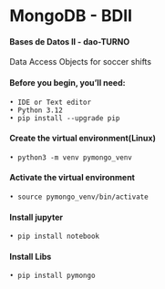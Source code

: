 # MongoDB - BDII

#### Bases de Datos II - dao-TURNO
Data Access Objects for soccer shifts
#### Before you begin, you’ll need:
    • IDE or Text editor
    • Python 3.12 
    • pip install --upgrade pip
#### Create the virtual environment(Linux)
    • python3 -m venv pymongo_venv
#### Activate the virtual environment
    • source pymongo_venv/bin/activate
#### Install jupyter
    • pip install notebook
#### Install Libs
    • pip install pymongo

